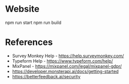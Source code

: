 # Website

npm run start
npm run build

# References

- Survey Monkey Help - https://help.surveymonkey.com/
- Typeform Help - https://www.typeform.com/help/
- MixPanel - https://mixpanel.com/legal/mixpanel-gdpr/
- https://developer.monsterapi.ai/docs/getting-started
- https://betterfeedback.ai/security
